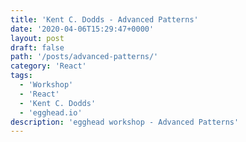 ```yaml
---
title: 'Kent C. Dodds - Advanced Patterns'
date: '2020-04-06T15:29:47+0000'
layout: post
draft: false
path: '/posts/advanced-patterns/'
category: 'React'
tags:
  - 'Workshop'
  - 'React'
  - 'Kent C. Dodds'
  - 'egghead.io'
description: 'egghead workshop - Advanced Patterns'
---
```

